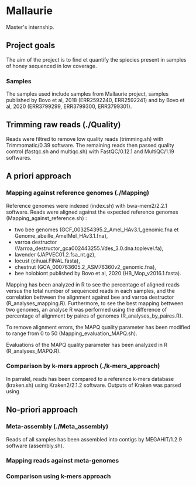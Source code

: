 # Mallaurie
Master's internship.

## Project goals 
The aim of the project is to find et quantify the spiecies present in samples of honey sequenced in low coverage. 
### Samples 
The samples used include samples from Mallaurie project, samples published by Bovo et al, 2018 (ERR2592240, ERR2592241) and by Bovo et al, 2020 (ERR3799299, ERR3799300, ERR3799301). 

## Trimming raw reads (./Quality)
Reads were filtred to remove low quality reads (trimming.sh) with Trimmomatic/0.39 software. The remaining reads then passed quality control (fastqc.sh and multiqc.sh) with FastQC/0.12.1 and MultiQC/1.19 softwares. 

## A priori approach 
### Mapping against reference genomes (./Mapping)
Reference genomes were indexed (index.sh) with bwa-mem2/2.2.1 software.
Reads were aligned against the expected reference genomes (Mapping_against_reference.sh) : 
- two bee genomes (GCF_003254395.2_Amel_HAv3.1_genomic.fna et Genome_abeille_AmelMel_HAv3.1.fna),
- varroa destructor (Varroa_destructor_gca002443255.Vdes_3.0.dna.toplevel.fa),
- lavender (JAPVEC01.2.fsa_nt.gz),
- locust (cihuai.FINAL.fasta),
- chestnut (GCA_000763605.2_ASM76360v2_genomic.fna),
- bee holobiont published by Bovo et al, 2020 (HB_Mop_v2016.1.fasta).

Mapping has been analyzed in R to see the percentage of aligned reads versus the total number of sequenced reads in each samples, and the correlation bettween the alignment against bee and varroa destructor (R_analyses_mapping.R). 
Furthermore, to see the best mapping bettween two genomes, an analyse R was performed using the difference of percentage of alignment by paires of genomes (R_analyses_by_paires.R).  

To remove alignment errors, the MAPQ quality parameter has been modified to range from 0 to 50 (Mapping_evaluation_MAPQ.sh).

Evaluations of the MAPQ quality parameter has been analyzed in R (R_analyses_MAPQ.R). 


### Comparison by k-mers approch (./k-mers_approach)
In parralel, reads has been compared to a reference k-mers database (kraken.sh) using Kraken2/2.1.2 software. 
Outputs of Kraken was parsed using 

## No-priori approach
### Meta-assembly (./Meta_assembly)
Reads of all samples has been assembled into contigs by MEGAHIT/1.2.9 software (assembly.sh).


### Mapping reads against meta-genomes

### Comparison using k-mers approach
